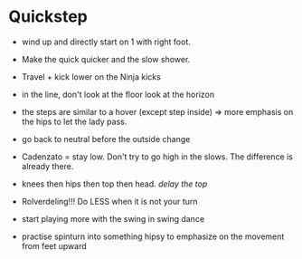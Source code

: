 # Quickstep

- wind up and directly start on 1 with right foot.
- Make the quick quicker and the slow shower.
- Travel + kick lower on the Ninja kicks
- in the line, don't look at the floor look at the horizon
- the steps are similar to a hover (except step inside) => more emphasis on the hips to let the lady pass.
- go back to neutral before the outside change
- Cadenzato = stay low. Don't try to go high in the slows. The difference is already there.
- knees then hips then top then head. *delay the top*

- Rolverdeling!!! Do LESS when it is not your turn
- start playing more with the swing in swing dance
- practise spinturn into something hipsy to emphasize on the movement from feet upward